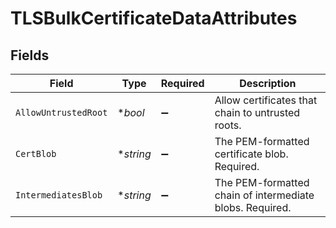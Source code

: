 # TLSBulkCertificateDataAttributes


## Fields

| Field                                                    | Type                                                     | Required                                                 | Description                                              |
| -------------------------------------------------------- | -------------------------------------------------------- | -------------------------------------------------------- | -------------------------------------------------------- |
| `AllowUntrustedRoot`                                     | **bool*                                                  | :heavy_minus_sign:                                       | Allow certificates that chain to untrusted roots.        |
| `CertBlob`                                               | **string*                                                | :heavy_minus_sign:                                       | The PEM-formatted certificate blob. Required.            |
| `IntermediatesBlob`                                      | **string*                                                | :heavy_minus_sign:                                       | The PEM-formatted chain of intermediate blobs. Required. |